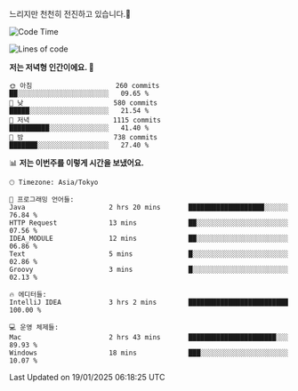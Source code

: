 느리지만 천천히 전진하고 있습니다.🐢

<!--START_SECTION:waka-->
![Code Time](http://img.shields.io/badge/Code%20Time-1%2C516%20hrs%202%20mins-blue)

![Lines of code](https://img.shields.io/badge/%EC%A0%80%EB%8A%94%20%EC%97%AC%ED%83%9C%EA%B9%8C%EC%A7%80%20-916.3%20thousand%20%EC%A4%84%EC%9D%98%20%EC%BD%94%EB%93%9C%EB%A5%BC%20%EC%9E%91%EC%84%B1%ED%96%88%EC%96%B4%EC%9A%94.-blue)

**저는 저녁형 인간이에요. 🦉** 

```text
🌞 아침                     260 commits         ██░░░░░░░░░░░░░░░░░░░░░░░   09.65 % 
🌆 낮　                     580 commits         █████░░░░░░░░░░░░░░░░░░░░   21.54 % 
🌃 저녁                     1115 commits        ██████████░░░░░░░░░░░░░░░   41.40 % 
🌙 밤　                     738 commits         ███████░░░░░░░░░░░░░░░░░░   27.40 % 
```


📊 **저는 이번주를 이렇게 시간을 보냈어요.** 

```text
🕑︎ Timezone: Asia/Tokyo

💬 프로그래밍 언어들: 
Java                     2 hrs 20 mins       ███████████████████░░░░░░   76.84 % 
HTTP Request             13 mins             ██░░░░░░░░░░░░░░░░░░░░░░░   07.56 % 
IDEA_MODULE              12 mins             ██░░░░░░░░░░░░░░░░░░░░░░░   06.86 % 
Text                     5 mins              █░░░░░░░░░░░░░░░░░░░░░░░░   02.86 % 
Groovy                   3 mins              █░░░░░░░░░░░░░░░░░░░░░░░░   02.13 % 

🔥 에디터들: 
IntelliJ IDEA            3 hrs 2 mins        █████████████████████████   100.00 % 

💻 운영 체제들: 
Mac                      2 hrs 43 mins       ██████████████████████░░░   89.93 % 
Windows                  18 mins             ███░░░░░░░░░░░░░░░░░░░░░░   10.07 % 
```


 Last Updated on 19/01/2025 06:18:25 UTC
<!--END_SECTION:waka-->
